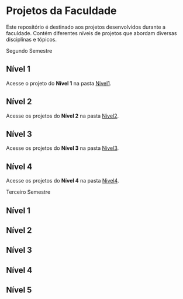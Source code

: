 # Projetos da Faculdade

Este repositório é destinado aos projetos desenvolvidos durante a faculdade. Contém diferentes níveis de projetos que abordam diversas disciplinas e tópicos.

Segundo Semestre

## Nível 1

Acesse o projeto do **Nível 1** na pasta [Nivel1](./Receitas).

## Nível 2

Acesse os projetos do **Nível 2** na pasta [Nivel2](./Exemplojs).

## Nível 3

Acesse os projetos do **Nível 3** na pasta [Nivel3](./Nivel3).

## Nível 4

Acesse os projetos do **Nível 4** na pasta [Nivel4](./livros-angular).

Terceiro Semestre

## Nível 1

## Nível 2

## Nível 3

## Nível 4

## Nível 5


